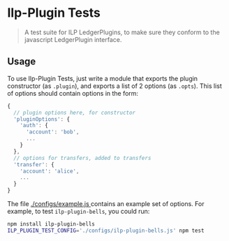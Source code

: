 # Ilp-Plugin Tests

> A test suite for ILP LedgerPlugins, to make sure they conform to the
> javascript LedgerPlugin interface.

## Usage

To use Ilp-Plugin Tests, just write a module that exports the plugin constructor
(as `.plugin`), and exports a list of 2 options (as `.opts`). This list of options
should contain options in the form:

```js
{
  // plugin options here, for constructor
  'pluginOptions': {
    'auth': {
      'account': 'bob',
      ...
    }
  },
  // options for transfers, added to transfers
  'transfer': {
    'account': 'alice',
    ... 
  }
}
```

The file [./configs/example.js
](https://github.com/interledger/js-ilp-plugin-tests/blob/master/configs/example.js)
contains an example set of options. For example, to test `ilp-plugin-bells`, you
could run:

```sh
npm install ilp-plugin-bells
ILP_PLUGIN_TEST_CONFIG='./configs/ilp-plugin-bells.js' npm test
```
